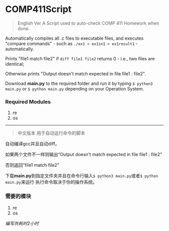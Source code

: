 # COMP411Script

> English Ver
A Script used to auto-check COMP 411 Homework when done. 

Automatically compiles all .c files to executable files, 
and executes "compare commands" - such as `./ex1 < ex1in1 > ex1result1` - automatically.

Prints "file1 match file2" if `diff file1 file2` returns 0 - i.e., two files are identical;

Otherwise prints "Output doesn't match expected in file file1 : file2".

Download **main.py** to the required folder
and run it by typing `$ python3 main.py`
or `$ python main.py` depending on your Operation System.

### Required Modules
1. re
2. os
* * *
> 中文版本
用于自动运行命令的脚本

自动编译gcc并且自动diff。

如果两个文件不一样则输出“Output doesn't match expected in file file1 : file2”

否则返回“file1 match file2”

下载**main.py**到指定文件夹并且在命令行输入`$ python3 main.py`或者`$ python main.py`来运行
执行命令取决于你的操作系统。

### 需要的模块
1. re
2. os

*编写共耗时2小时*
